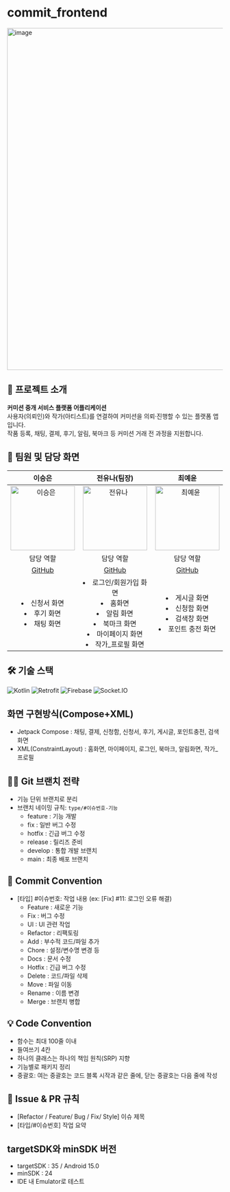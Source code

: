# commit_frontend
<img width="1424" height="797" alt="image" src="https://github.com/user-attachments/assets/e4fa5ccd-9d61-40e3-9671-92031a21b0f1" />

## 📌 프로젝트 소개  
**커미션 중개 서비스 플랫폼 어플리케이션**  
사용자(의뢰인)와 작가(아티스트)를 연결하여 커미션을 의뢰·진행할 수 있는 플랫폼 앱입니다.  
작품 등록, 채팅, 결제, 후기, 알림, 북마크 등 커미션 거래 전 과정을 지원합니다.  

## 👥 팀원 및 담당 화면
| 이승은 | 전유나(팀장) | 최예윤 |
|:---:|:---:|:---:|
| <img src="https://avatars.githubusercontent.com/sseungeun" alt="이승은" width="150"> | <img src="https://avatars.githubusercontent.com/Erna23" alt="전유나" width="150"> | <img src="https://avatars.githubusercontent.com/yeyun0423" alt="최예윤" width="150"> |
| 담당 역할 | 담당 역할 | 담당 역할 |
| [GitHub](https://github.com/sseungeun) | [GitHub](https://github.com/Erna23) | [GitHub](https://github.com/yeyun0423) |
| <li>신청서 화면</li><li>후기 화면</li><li>채팅 화면</li> | <li>로그인/회원가입 화면</li><li>홈화면</li><li>알림 화면</li><li>북마크 화면</li><li>마이페이지 화면</li><li>작가_프로필 화면</li> | <li>게시글 화면</li><li>신청함 화면</li><li>검색창 화면</li><li>포인트 충전 화면</li> |

## 🛠 기술 스택
![Kotlin](https://img.shields.io/badge/Kotlin-0095D5?style=for-the-badge&logo=kotlin&logoColor=white)
![Retrofit](https://img.shields.io/badge/Retrofit-3DDC84?style=for-the-badge&logo=android&logoColor=white)
![Firebase](https://img.shields.io/badge/Firebase-FFCA28?style=for-the-badge&logo=firebase&logoColor=black)
![Socket.IO](https://img.shields.io/badge/Socket.IO-010101?style=for-the-badge&logo=socket.io&logoColor=white)


 ## 화면 구현방식(Compose+XML)
 - Jetpack Compose : 채팅, 결제, 신청함, 신청서, 후기, 게시글, 포인트충전, 검색화면
 - XML(ConstraintLayout) : 홈화면, 마이페이지, 로그인, 북마크, 알림화면, 작가_프로필

## 🧑‍💻 Git 브랜치 전략
- 기능 단위 브랜치로 분리
- 브랜치 네이밍 규칙: `type/#이슈번호-기능`
  - feature	: 기능 개발
  - fix	: 일반 버그 수정
  - hotfix : 긴급 버그 수정
  - release	: 릴리즈 준비
  - develop	: 통합 개발 브랜치
  - main	: 최종 배포 브랜치

## 💬 Commit Convention
- [타입] #이슈번호: 작업 내용 (ex: [Fix] #11: 로그인 오류 해결)
  - Feature	: 새로운 기능
  - Fix	: 버그 수정
  - UI : UI 관련 작업
  - Refactor :	리팩토링
  - Add : 부수적 코드/파일 추가
  - Chore :	설정/변수명 변경 등
  - Docs :	문서 수정
  - Hotfix :	긴급 버그 수정
  - Delete :	코드/파일 삭제
  - Move :	파일 이동
  - Rename :	이름 변경
  - Merge :	브랜치 병합

## 💡 Code Convention
- 함수는 최대 100줄 이내
- 들여쓰기 4칸
- 하나의 클래스는 하나의 책임 원칙(SRP) 지향
- 기능별로 패키지 정리
- 중괄호: 여는 중괄호는 코드 블록 시작과 같은 줄에, 닫는 중괄호는 다음 줄에 작성

## 🧾 Issue & PR 규칙
- [Refactor / Feature/ Bug / Fix/ Style] 이슈 제목
- [타입/#이슈번호] 작업 요약

## targetSDK와 minSDK 버전
- targetSDK : 35 / Android 15.0
- minSDK : 24
- IDE 내 Emulator로 테스트

